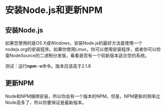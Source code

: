 # 安装Node.js和更新NPM
## 安装Node.js
如果您使用的是OS X或Windows，安装Node.js的最好方法是使用一个nodejs.org的安装程序。如果你使用Linux，你可以使用安装程序，或者你可以检查NodeSource的二进制分发版，看看是否有一个较新版本适合您的系统。

测试：运行**npm -v**命令。版本应该高于2.1.8

## 更新NPM

Node和NPM捆绑安装，所以你会有一个版本的NPM。但是，NPM更新的频率比Node高多了，所以你要保证是最新版本。